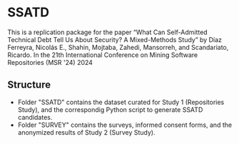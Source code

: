 # SSATD

This is a replication package for the paper “What Can Self-Admitted Technical Debt Tell Us About Security? A Mixed-Methods Study” by Díaz Ferreyra, Nicolás E., Shahin, Mojtaba, Zahedi, Mansorreh, and Scandariato, Ricardo. In the 21th International Conference on Mining Software Repositories (MSR '24) 2024

## Structure

- Folder "SSATD" contains the dataset curated for Study 1 (Repositories Study), and the correspondig Python script to generate SSATD candidates.
- Folder "SURVEY" contains the surveys, informed consent forms, and the anonymized results of Study 2 (Survey Study).
